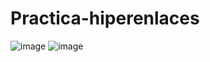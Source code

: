 # Practica-hiperenlaces
![image](https://user-images.githubusercontent.com/118314930/202321660-de80bbef-6862-400e-ac09-4bad5b51a5f0.png)
![image](https://user-images.githubusercontent.com/118314930/202321918-c959c440-7f1f-4162-94a2-2e053289abae.png)

